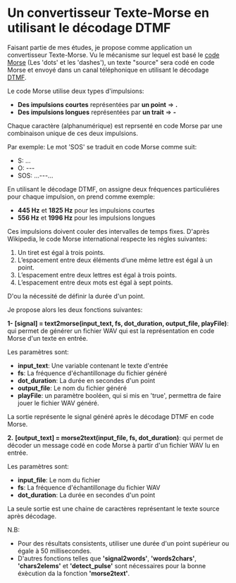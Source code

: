 # Un convertisseur Texte-Morse en utilisant le décodage DTMF

Faisant partie de mes études, je propose comme application un convertisseur Texte-Morse.
Vu le mécanisme sur lequel est basé le [code Morse](https://fr.wikipedia.org/wiki/Code_Morse_international)  (Les 'dots' et les 'dashes'), un texte "source" sera codé en code Morse et envoyé dans un canal téléphonique en utilisant le décodage [DTMF](https://fr.wikipedia.org/wiki/Code_DTMF).

Le code Morse utilise deux types d'impulsions:
- **Des impulsions courtes** représentées par **un point** => **.**
- **Des impulsions longues** représentées par **un trait** => **-**

Chaque caractère (alphanumérique) est reprsenté en code Morse par une combinaison unique de ces deux impulsions.

Par exemple:
Le mot 'SOS' se traduit en code Morse comme suit:
- S: ...
- O: ---
- SOS: ...---...


En utilisant le décodage DTMF, on assigne deux fréquences particuliéres pour chaque impulsion, on prend comme exemple:
- **445 Hz** et **1825 Hz** pour les impulsions courtes
- **556 Hz** et **1996 Hz** pour les impulsions longues

Ces impulsions doivent couler des intervalles de temps fixes.
D'après Wikipedia, le code Morse international respecte les régles suivantes:

1. Un tiret est égal à trois points.
2. L’espacement entre deux éléments d’une même lettre est égal à un point.
3. L’espacement entre deux lettres est égal à trois points.
4. L’espacement entre deux mots est égal à sept points.

D'ou la nécessité de définir la durée d'un point.

Je propose alors les deux fonctions suivantes:

**1-** __**[signal] = text2morse(input_text, fs, dot_duration, output_file, playFile)**__:  qui permet de générer un fichier WAV qui est la représentation en code  Morse d'un texte en entrée.

Les paramètres sont:
- **input_text**: Une variable contenant le texte d'entrée
- **fs**: La fréquence d'échantillonage du fichier généré
- **dot_duration**: La durée en secondes d'un point
- **output_file**: Le nom du fichier généré
- **playFile**: un paramètre booléen, qui si mis en 'true', permettra de faire jouer le fichier WAV généré.

La sortie représente le signal généré après le décodage DTMF en code Morse.

**2.** __**[output_text] = morse2text(input_file, fs, dot_duration)**__: qui permet de décoder un message codé en code Morse à partir d'un fichier WAV lu en entrée.

Les paramètres sont:
- **input_file**: Le nom du fichier 
- **fs**: La fréquence d'échantillonage du fichier WAV
- **dot_duration**: La durée en secondes d'un point

La seule sortie est une chaine de caractères représentant le texte source après décodage.

N.B:
- Pour des résultats consistents, utiliser une durée d'un point supérieur ou égale à 50 millisecondes.
- D'autres fonctions telles que **'signal2words'**, **'words2chars'**, **'chars2elems'** et **'detect_pulse'** sont nécessaires pour la bonne éxècution da la fonction **'morse2text'**.
